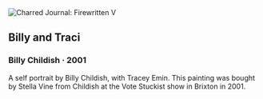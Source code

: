 <div class="artwork-of-the-day">
  <div class="container">
    <div class="img-wrapper">
      <img
        src="https://uploads5.wikiart.org/images/billy-childish/billy-and-traci-2001.jpg"
        alt="Charred Journal: Firewritten V" />
    </div>
    <div class="artwork-detail">
      <div class="artwork-origin"> 
        <h2 class="artwork-name">Billy and Traci</h2>
        <h3 class="artist">
          Billy Childish
                    ·  2001
        </h3>
      </div>
      <p class="description">
        <span class="artwork-description-text ng-binding" ng-bind-html="viewModel.ArtworkOfTheDay.Description | unsafe">A self portrait by Billy Childish, with Tracey Emin. This painting was bought by Stella Vine from Childish at the Vote Stuckist show in Brixton in 2001.</span>
                        <div class="text-shadow-container ng-hide" ng-show="showShadow"></div>
      </p>
    </div>
  </div>

</div>
